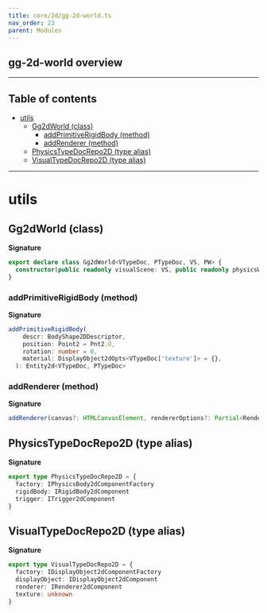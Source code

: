 ```yaml
---
title: core/2d/gg-2d-world.ts
nav_order: 23
parent: Modules
---
```


## gg-2d-world overview

---

<h2 class="text-delta">Table of contents</h2>

- [utils](#utils)
  - [Gg2dWorld (class)](#gg2dworld-class)
    - [addPrimitiveRigidBody (method)](#addprimitiverigidbody-method)
    - [addRenderer (method)](#addrenderer-method)
  - [PhysicsTypeDocRepo2D (type alias)](#physicstypedocrepo2d-type-alias)
  - [VisualTypeDocRepo2D (type alias)](#visualtypedocrepo2d-type-alias)

---

# utils

## Gg2dWorld (class)

**Signature**

```ts
export declare class Gg2dWorld<VTypeDoc, PTypeDoc, VS, PW> {
  constructor(public readonly visualScene: VS, public readonly physicsWorld: PW)
}
```

### addPrimitiveRigidBody (method)

**Signature**

```ts
addPrimitiveRigidBody(
    descr: BodyShape2DDescriptor,
    position: Point2 = Pnt2.O,
    rotation: number = 0,
    material: DisplayObject2dOpts<VTypeDoc['texture']> = {},
  ): Entity2d<VTypeDoc, PTypeDoc>
```

### addRenderer (method)

**Signature**

```ts
addRenderer(canvas?: HTMLCanvasElement, rendererOptions?: Partial<RendererOptions>): Renderer2dEntity<VTypeDoc>
```

## PhysicsTypeDocRepo2D (type alias)

**Signature**

```ts
export type PhysicsTypeDocRepo2D = {
  factory: IPhysicsBody2dComponentFactory
  rigidBody: IRigidBody2dComponent
  trigger: ITrigger2dComponent
}
```

## VisualTypeDocRepo2D (type alias)

**Signature**

```ts
export type VisualTypeDocRepo2D = {
  factory: IDisplayObject2dComponentFactory
  displayObject: IDisplayObject2dComponent
  renderer: IRenderer2dComponent
  texture: unknown
}
```
